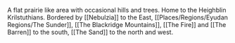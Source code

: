 A flat prairie like area with occasional hills and trees. Home to the Heighblin Krilstuthians.
Bordered by [[Nebulzia]] to the East, [[Places/Regions/Eyudan Regions/The Sunder]], [[The Blackridge Mountains]], [[The Fire]] and [[The Barren]] to the south, [[The Sand]] to the north and west. 